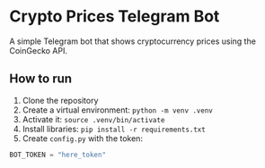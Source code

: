 # Crypto Prices Telegram Bot

A simple Telegram bot that shows cryptocurrency prices using the CoinGecko API.

## How to run

1. Clone the repository
2. Create a virtual environment: 
`python -m venv .venv`
3. Activate it: 
`source .venv/bin/activate`
4. Install libraries: 
`pip install -r requirements.txt`
5. Create `config.py` with the token:
```python
BOT_TOKEN = "here_token"
